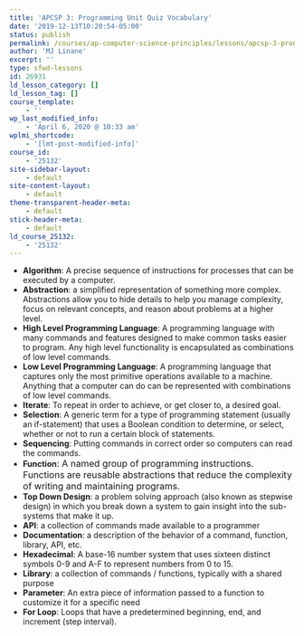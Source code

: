 ```yaml
---
title: 'APCSP 3: Programming Unit Quiz Vocabulary'
date: '2019-12-13T10:20:54-05:00'
status: publish
permalink: /courses/ap-computer-science-principles/lessons/apcsp-3-programming-unit-quiz-vocabulary
author: 'MJ Linane'
excerpt: ''
type: sfwd-lessons
id: 26931
ld_lesson_category: []
ld_lesson_tag: []
course_template:
    - ''
wp_last_modified_info:
    - 'April 6, 2020 @ 10:33 am'
wplmi_shortcode:
    - '[lmt-post-modified-info]'
course_id:
    - '25132'
site-sidebar-layout:
    - default
site-content-layout:
    - default
theme-transparent-header-meta:
    - default
stick-header-meta:
    - default
ld_course_25132:
    - '25132'
---
```

- **Algorithm**: A precise sequence of instructions for processes that can be executed by a computer.
- **Abstraction**: a simplified representation of something more complex. Abstractions allow you to hide details to help you manage complexity, focus on relevant concepts, and reason about problems at a higher level.
- **High Level Programming Language**: A programming language with many commands and features designed to make common tasks easier to program. Any high level functionality is encapsulated as combinations of low level commands.
- **Low Level Programming Language**: A programming language that captures only the most primitive operations available to a machine. Anything that a computer can do can be represented with combinations of low level commands.
- **Iterate**: To repeat in order to achieve, or get closer to, a desired goal.
- **Selection**: A generic term for a type of programming statement (usually an if-statement) that uses a Boolean condition to determine, or select, whether or not to run a certain block of statements.
- **Sequencing**: Putting commands in correct order so computers can read the commands.
- **Function**<span style="font-size: 1rem;">: A named group of programming instructions. Functions are reusable abstractions that reduce the complexity of writing and maintaining programs.</span>
- **Top Down Design**: a problem solving approach (also known as stepwise design) in which you break down a system to gain insight into the sub-systems that make it up.
- **API**: a collection of commands made available to a programmer
- **Documentation**: a description of the behavior of a command, function, library, API, etc.
- **Hexadecimal**: A base-16 number system that uses sixteen distinct symbols 0-9 and A-F to represent numbers from 0 to 15.
- **Library**: a collection of commands / functions, typically with a shared purpose
- **Parameter**: An extra piece of information passed to a function to customize it for a specific need
- **For Loop**: Loops that have a predetermined beginning, end, and increment (step interval).